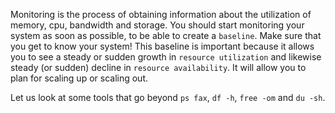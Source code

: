 Monitoring is the process of obtaining information about the utilization
of memory, cpu, bandwidth and storage. You should start monitoring your
system as soon as possible, to be able to create a `baseline`. Make sure
that you get to know your system! This baseline is important because it
allows you to see a steady or sudden growth in `resource utilization`
and likewise steady (or sudden) decline in `resource availability`. It
will allow you to plan for scaling up or scaling out.

Let us look at some tools that go beyond `ps fax`,
`df -h`, `free -om` and
`du -sh`.
